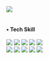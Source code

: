<div align="left">
     <img src="https://github-readme-stats.vercel.app/api/top-langs/?username=1o18z&layout=compact&theme=dark"><br><br>   

<div align ="left">
     <h4>• Tech Skill</h4>
  <div display="block">
    <img src="https://img.shields.io/badge/Html-D12228?style=flat-square&logo=html5&logoColor=white">
    <img src="https://img.shields.io/badge/Javascript-FFE200?style=flat-square&logo=javascript&logoColor=white">
    <img src="https://img.shields.io/badge/React-73C3D5?style=flat-square&logo=react&logoColor=white">
    <img src="https://img.shields.io/badge/Typescript-3178C6?style=flat-square&logo=typescript&logoColor=white">
    <img src="https://img.shields.io/badge/Jquery-0769AD?style=flat-square&logo=jquery&logoColor=white"><br>
     <img src="https://img.shields.io/badge/Css-005571?style=flat-square&logo=css3&logoColor=white">
     <img src="https://img.shields.io/badge/Pug-A86454?style=flat-square&logo=pug&logoColor=white">
    <img src="https://img.shields.io/badge/Next.js-000000?style=flat-square&logo=next.js&logoColor=white">
    <img src="https://img.shields.io/badge/MongoDB-47A248?style=flat-square&logo=mongoDB&logoColor=white">
    <img src="https://img.shields.io/badge/Node.js-339933?style=flat-square&logo=node.js&logoColor=white">

  </div>
</div>
